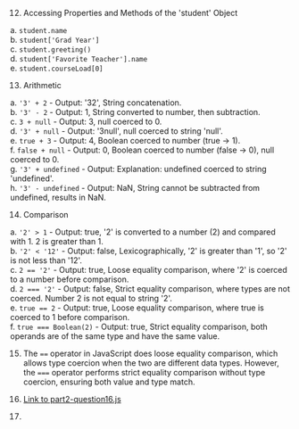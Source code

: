 12. Accessing Properties and Methods of the 'student' Object

   a. `student.name`   
   b. `student['Grad Year']`  
   c. `student.greeting()`  
   d. `student['Favorite Teacher'].name`  
   e. `student.courseLoad[0]`  

13. Arithmetic

   a. `'3' + 2` - Output: '32', String concatenation.  
   b. `'3' - 2` - Output: 1, String converted to number, then subtraction.  
   c. `3 + null` - Output: 3,  null coerced to 0.  
   d. `'3' + null` - Output: '3null', null coerced to string 'null'.  
   e. `true + 3` - Output: 4, Boolean coerced to number (true -> 1).  
   f. `false + null` - Output: 0, Boolean coerced to number (false -> 0), null coerced to 0.  
   g. `'3' + undefined` - Output: Explanation: undefined coerced to string 'undefined'.  
   h. `'3' - undefined` - Output: NaN, String cannot be subtracted from undefined, results in NaN.  

14. Comparison

   a. `'2' > 1` - Output: true, '2' is converted to a number (2) and compared with 1. 2 is greater than 1.  
   b. `'2' < '12'` - Output: false, Lexicographically, '2' is greater than '1', so '2' is not less than '12'.  
   c. `2 == '2'` - Output: true, Loose equality comparison, where '2' is coerced to a number before comparison.  
   d. `2 === '2'` - Output: false, Strict equality comparison, where types are not coerced. Number 2 is not equal to string '2'.  
   e. `true == 2` - Output: true, Loose equality comparison, where true is coerced to 1 before comparison.  
   f. `true === Boolean(2)` - Output: true, Strict equality comparison, both operands are of the same type and have the same value.  

15. The `==` operator in JavaScript does loose equality comparison, which allows type coercion when the two are different data types. However, the `===` operator performs strict equality comparison without type coercion, ensuring both value and type match.

16. [Link to part2-question16.js](expose/javascript/part2-question16.js)


17. 


